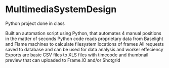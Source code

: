 # MultimediaSystemDesign
Python project done in class 

Built an automation script using Python, that automates 4 manual positions in the matter of seconds
Python code reads proprietary data from Baselight and Flame machines to calculate filesystem locations of frames
All requests saved to database and can be used for data analysis and worker effeciency
Exports are basic CSV files to XLS files with timecode and thumbnail preview that can uploaded to Frame.IO and/or Shotgrid
